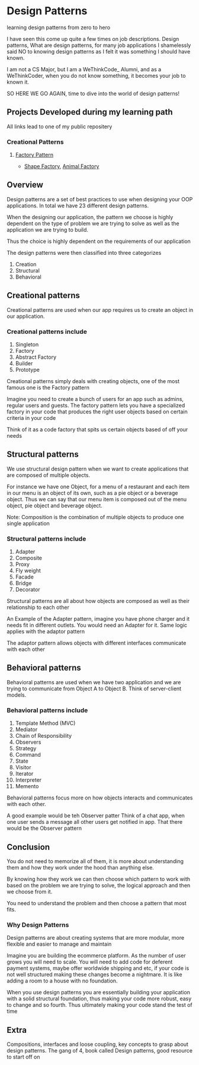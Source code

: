 # Design Patterns

learning design patterns from zero to hero

I have seen this come up quite a few times on job descriptions. Design patterns, What are design patterns, for many job applications I shamelessly said NO to knowing design patterns as I felt it was something I should have known.

I am not a CS Major, but I am a WeThinkCode_ Alumni, and as a WeThinkCoder, when you do not know something, it becomes your job to known it.

SO HERE WE GO AGAIN, time to dive into the world of design patterns!

## Projects Developed during my learning path

All links lead to one of my public repositery

### Creational Patterns

1. [Factory Pattern](https://github.com/M00N-N1T3/factory_design_pattern)

    -  [Shape Factory](https://github.com/M00N-N1T3/shapes_using_factory_design), [Animal Factory](https://github.com/M00N-N1T3/animal_factory)

## Overview

Design patterns are a set of best practices to use when designing your OOP applications. In total we have 23 different design patterns.

When the designing our application, the pattern we choose is highly dependent on the type of problem we are trying to solve as well as the application we are trying to build.

Thus the choice is highly dependent on the requirements of our application

The design patterns were then classified into three categorizes

1. Creation
2. Structural
3. Behavioral

## Creational patterns

Creational patterns are used when our app requires us to create an object in our application.

### Creational patterns include

1. Singleton
2. Factory
3. Abstract Factory
4. Builder
5. Prototype

Creational patterns simply deals with creating objects, one of the most famous one is the Factory pattern

Imagine you need to create a bunch of users for an app such as admins, regular users and guests.
The factory pattern lets you have a specialized factory in your code that produces the right user objects based on certain criteria in your code

Think of it as a code factory that spits us certain objects based of off your needs

## Structural patterns

We use structural design pattern when we want to create applications that are composed of multiple objects.

For instance we have one Object, for a menu of a restaurant and each item in our menu is an object of its own, such as a pie object or a beverage object. Thus we can say that our menu item is composed out of the menu object, pie object and beverage object.

Note: Composition is the combination of multiple objects to produce one single application

### Structural patterns include

1. Adapter
2. Composite
3. Proxy
4. Fly weight
5. Facade
6. Bridge
7. Decorator

Structural patterns are all about how objects are composed as well as their relationship to each other

An Example of the Adapter pattern, imagine you have phone charger and it needs fit in different outlets. You would need an Adapter for it.
Same logic applies with the adaptor pattern

The adaptor pattern allows objects with different interfaces communicate with each other

## Behavioral patterns

Behavioral patterns are used when we have two application and we are trying to communicate from Object A to Object B. Think of server-client models.

### Behavioral patterns include

1. Template Method (MVC)
2. Mediator
3. Chain of Responsibility
4. Observers
5. Strategy
6. Command
7. State
8. Visitor
9. Iterator
10. Interpreter
11. Memento

Behavioral patterns focus more on how objects interacts and communicates with each other.

A good example would be teh Observer patter Think of a chat app, when one user sends a message all other users get notified in app.
That there would be the Observer pattern

## Conclusion

You do not need to memorize all of them, it is more about understanding them and how they work under the hood than anything else.

By knowing how they work we can then choose which pattern to work with based on the problem we are trying to solve,
the logical approach and then we choose from it.

You need to understand the problem and then choose a pattern that most fits.

### Why Design Patterns

Design patterns are about creating systems that are more modular, more flexible and easier to manage and maintain

Imagine you are building the ecommerce platform. As the number of user grows you will need to scale. You will need to add code for deferent payment systems, maybe offer worldwide shipping and etc, if your code is not well structured making these changes become a nightmare. It is like adding a room to a house with no foundation.

When you use design patterns you are essentially building your application with a solid structural foundation, thus making your code more robust, easy to change and so fourth. Thus ultimately making your code  stand the test of time

## Extra

Compositions, interfaces and loose coupling, key concepts to grasp about design patterns.
The gang of 4, book called Design patterns, good resource to start off on
